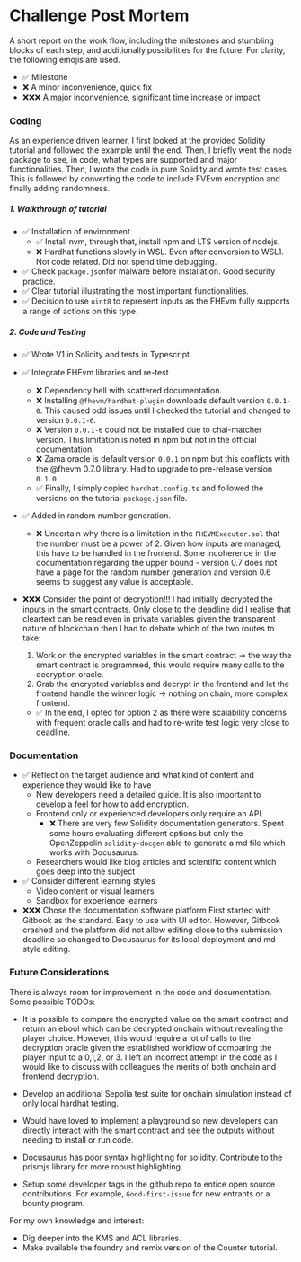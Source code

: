 # Challenge Post Mortem
A short report on the work flow, including the milestones and stumbling blocks of each step, and additionally,possibilities for the future. For clarity, the following emojis are used.
- ✅ Milestone
- ❌ A minor inconvenience, quick fix
- ❌❌❌ A major inconvenience, significant time increase or impact

### Coding
As an experience driven learner, I first looked at the provided Solidity tutorial and followed the example until the end. Then, I briefly went the node package to see, in code, what types are supported and major functionalities. Then, I wrote the code in pure Solidity and wrote test cases. This is followed by converting the code to include FVEvm encryption and finally adding randomness.

##### 1. Walkthrough of tutorial
- ✅ Installation of environment
    - ✅ Install nvm, through that, install npm and LTS version of nodejs.
    - ❌ Hardhat functions slowly in WSL. Even after conversion to WSL1. Not code related. Did not spend time debugging.
- ✅ Check `package.json`for malware  before installation. Good security practice.
- ✅ Clear tutorial illustrating the most important functionalities.
- ✅ Decision to use `uint8` to represent inputs as the FHEvm fully supports a range of actions on this type.

##### 2. Code and Testing
- ✅ Wrote V1 in Solidity and tests in Typescript.

- ✅ Integrate FHEvm libraries and re-test
    - ❌ Dependency hell with scattered documentation.
    - ❌ Installing `@fhevm/hardhat-plugin` downloads default version `0.0.1-0`. This caused odd issues until I checked the tutorial and changed to version `0.0.1-6`.
    - ❌ Version `0.0.1-6` could not be installed due to chai-matcher version. This limitation is noted in npm but not in the official documentation.
    - ❌ Zama oracle is default version `0.0.1` on npm but this conflicts with the @fhevm 0.7.0 library. Had to upgrade to pre-release version `0.1.0`.
    - ✅ Finally, I simply copied `hardhat.config.ts` and followed the versions on the tutorial `package.json` file.    

- ✅ Added in random number generation.
    - ❌ Uncertain why there is a limitation in the `FHEVMExecutor.sol` that the number must be a power of 2. Given how inputs are managed, this have to be handled in the frontend. Some incoherence in the documentation regarding the upper bound - version 0.7 does not have a page for the random number generation and version 0.6 seems to suggest any value is acceptable. 

- ❌❌❌ Consider the point of decryption!!!
    I had initially decrypted the inputs in the smart contracts. Only close to the deadline did I realise that cleartext can be read even in private variables given the transparent nature of blockchain then I had to debate which of the two routes to take:

    1. Work on the encrypted variables in the smart contract -> the way the smart contract is programmed, this would require many calls to the decryption oracle.
    2. Grab the encrypted variables and decrypt in the frontend and let the frontend handle the winner logic -> nothing on chain, more complex frontend.

    - ✅ In the end, I opted for option 2 as there were scalability concerns with frequent oracle calls and had to re-write test logic very close to deadline.

### Documentation
- ✅ Reflect on the target audience and what kind of content and experience they would like to have
    - New developers need a detailed guide. It is also important to develop a feel for how to add encryption.
    - Frontend only or experienced developers only require an API.
        - ❌ There are very few Solidity documentation generators. Spent some hours evaluating different options but only the OpenZeppelin `solidity-docgen` able to generate a md file which works with Docusaurus.
    - Researchers would like blog articles and scientific content which goes deep into the subject
- ✅ Consider different learning styles
    - Video content or visual learners
    - Sandbox for experience learners
- ❌❌❌ Chose the documentation software platform
    First started with Gitbook as the standard. Easy to use with UI editor. However, Gitbook crashed and the platform did not allow editing close to the submission deadline so changed to Docusaurus for its local deployment and md style editing.

### Future Considerations
There is always room for improvement in the code and documentation. Some possible TODOs:

- It is possible to compare the encrypted value on the smart contract and return an ebool which can be decrypted onchain without revealing the player choice. However, this would require a lot of calls to the decryption oracle given the established workflow of comparing the player input to a 0,1,2, or 3. I left an incorrect attempt in the code as I would like to discuss with colleagues the merits of both onchain and frontend decryption.

- Develop an additional Sepolia test suite for onchain simulation instead of only local hardhat testing.

- Would have loved to implement a playground so new developers can directly interact with the smart contract and see the outputs without needing to install or run code.

- Docusaurus has poor syntax highlighting for solidity. Contribute to the prismjs library for more robust highlighting.

- Setup some developer tags in the github repo to entice open source contributions. For example, `Good-first-issue` for new entrants or a bounty program.

For my own knowledge and interest:

- Dig deeper into the KMS and ACL libraries.
- Make available the foundry and remix version of the Counter tutorial.